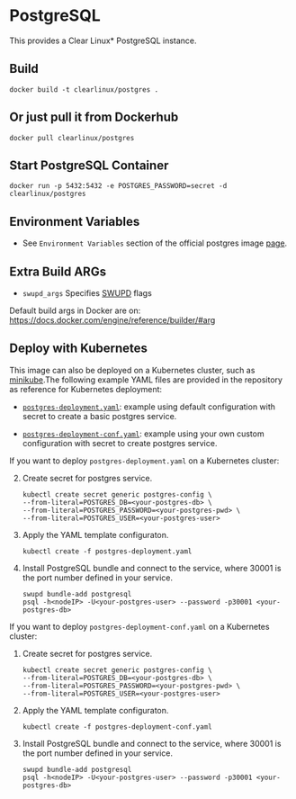 PostgreSQL
==========
This provides a Clear Linux* PostgreSQL instance.

Build
-----
```
docker build -t clearlinux/postgres .
```

Or just pull it from Dockerhub
---------------------------
```
docker pull clearlinux/postgres
```

Start PostgreSQL Container
-----------------------
```
docker run -p 5432:5432 -e POSTGRES_PASSWORD=secret -d clearlinux/postgres
```

Environment Variables
---------------------
- See ``Environment Variables`` section of the official postgres image [page](https://hub.docker.com/_/postgres).

Extra Build ARGs
----------------
- ``swupd_args`` Specifies [SWUPD](https://github.com/clearlinux/swupd-client/blob/master/docs/swupd.1.rst#options) flags

Default build args in Docker are on: https://docs.docker.com/engine/reference/builder/#arg

## Deploy with Kubernetes

This image can also be deployed on a Kubernetes cluster, such as [minikube](https://kubernetes.io/docs/setup/learning-environment/minikube/).The following example YAML files are provided in the repository as reference for Kubernetes deployment:

- [`postgres-deployment.yaml`](https://github.com/clearlinux/dockerfiles/blob/master/postgres/postgres-deployment.yaml): example using default configuration with secret to create a basic postgres service.

- [`postgres-deployment-conf.yaml`](https://github.com/clearlinux/dockerfiles/blob/master/postgres/postgres-deployment-conf.yaml): example using your own custom configuration with secret to create  postgres service.

  

If you want to deploy `postgres-deployment.yaml` on a Kubernetes cluster:

2. Create secret for postgres service.

   ```
   kubectl create secret generic postgres-config \
   --from-literal=POSTGRES_DB=<your-postgres-db> \
   --from-literal=POSTGRES_PASSWORD=<your-postgres-pwd> \
   --from-literal=POSTGRES_USER=<your-postgres-user>
   ```

3. Apply the YAML template configuraton.  

   ```
   kubectl create -f postgres-deployment.yaml
   ```

3. Install PostgreSQL bundle and connect to the service, where 30001 is the port number defined in your service.

   ```
   swupd bundle-add postgresql
   psql -h<nodeIP> -U<your-postgres-user> --password -p30001 <your-postgres-db>
   ```

   

If you want to deploy `postgres-deployment-conf.yaml` on a Kubernetes cluster:

1. Create secret for postgres service.

   ```
   kubectl create secret generic postgres-config \
   --from-literal=POSTGRES_DB=<your-postgres-db> \
   --from-literal=POSTGRES_PASSWORD=<your-postgres-pwd> \
   --from-literal=POSTGRES_USER=<your-postgres-user>
   ```

2. Apply the YAML template configuraton.  

   ```
   kubectl create -f postgres-deployment-conf.yaml
   ```

3. Install PostgreSQL bundle and connect to the service, where 30001 is the port number defined in your service.

   ```
   swupd bundle-add postgresql
   psql -h<nodeIP> -U<your-postgres-user> --password -p30001 <your-postgres-db>
   ```

   

